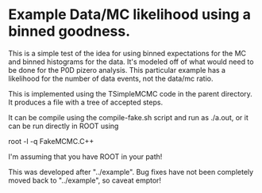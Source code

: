 # Example Data/MC likelihood using a binned goodness.

This is a simple test of the idea for using binned expectations for the MC
and binned histograms for the data.  It's modeled off of what would need to
be done for the P0D pizero analysis.  This particular example has a
likelihood for the number of data events, not the data/mc ratio.

This is implemented using the TSimpleMCMC code in the parent directory.  It
produces a file with a tree of accepted steps.

It can be compile using the compile-fake.sh script and run as ./a.out, or
it can be run directly in ROOT using

root -l -q FakeMCMC.C++ 

I'm assuming that you have ROOT in your path!

This was developed after "../example".  Bug fixes have not been completely
moved back to "../example", so caveat emptor!
